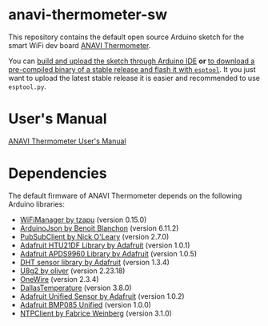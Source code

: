 # anavi-thermometer-sw

This repository contains the default open source Arduino sketch for the smart WiFi dev board [ANAVI Thermometer](https://anavi.technology/).

You can [build and upload the sketch through Arduino IDE](https://www.youtube.com/watch?v=HMIkPuz0ZJs) **or** [to download a pre-compiled binary of a stable release and flash it with `esptool`](https://blog.anavi.technology/?p=209). It you just want to upload the latest stable release it is easier and recommended to use `esptool.py`.

# User's Manual

[ANAVI Thermometer User's Manual](https://github.com/AnaviTechnology/anavi-docs/blob/master/anavi-thermometer/anavi-thermometer.md)

# Dependencies

The default firmware of ANAVI Thermometer depends on the following Arduino libraries:

* [WiFiManager by tzapu](https://github.com/tzapu/WiFiManager) (version 0.15.0)
* [ArduinoJson by Benoit Blanchon](https://arduinojson.org/) (version 6.11.2)
* [PubSubClient by Nick O'Leary](https://pubsubclient.knolleary.net/) (version 2.7.0)
* [Adafruit HTU21DF Library by Adafruit](https://github.com/adafruit/Adafruit_HTU21DF_Library) (version 1.0.1)
* [Adafruit APDS9960 Library by Adafruit](https://github.com/adafruit/Adafruit_APDS9960) (version 1.0.5)
* [DHT sensor library by Adafruit](https://github.com/adafruit/DHT-sensor-library) (version 1.3.4)
* [U8g2 by oliver](https://github.com/olikraus/u8g2) (version 2.23.18)
* [OneWire](https://github.com/PaulStoffregen/OneWire) (version 2.3.4)
* [DallasTemperature](https://github.com/milesburton/Arduino-Temperature-Control-Library) (version 3.8.0)
* [Adafruit Unified Sensor by Adafruit](https://github.com/adafruit/Adafruit_Sensor) (version 1.0.2)
* [Adafruit BMP085 Unified](https://github.com/adafruit/Adafruit_BMP085_Unified) (version 1.0.0)
* [NTPClient by Fabrice Weinberg](https://github.com/arduino-libraries/NTPClient) (version 3.1.0)
